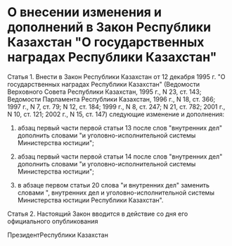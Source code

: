 # О внесении изменения и дополнений в Закон Республики Казахстан "О государственных наградах Республики Казахстан"

Статья 1. Внести в Закон Республики Казахстан от 12 декабря 1995 г. "О государственных наградах Республики Казахстан" (Ведомости Верховного Совета Республики Казахстан, 1995 г., N 23, ст. 143; Ведомости Парламента Республики Казахстан, 1996 г., N 18, ст. 366; 1997 г., N 7, ст. 79; N 12, ст. 184; 1999 г., N 8, ст. 247; N 21, ст. 782; 2001 г., N 10, ст. 121; 2002 г., N 15, ст. 147) следующие изменение и дополнения:

1) абзац первый части первой статьи 13 после слов "внутренних дел" дополнить словами "и уголовно-исполнительной системы Министерства юстиции";

2) абзац первый части первой статьи 14 после слов "внутренних дел" дополнить словами "и уголовно-исполнительной системы Министерства юстиции";

3) в абзаце первом статьи 20 слова "и внутренних дел" заменить словами ", внутренних дел и уголовно-исполнительной системы Министерства юстиции Республики Казахстан".

Статья 2. Настоящий Закон вводится в действие со дня его официального опубликования

ПрезидентРеспублики Казахстан

